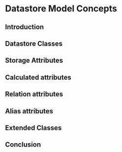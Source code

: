 # Datastore Model Concepts

## Introduction ##

## Datastore Classes

## Storage Attributes

## Calculated attributes

## Relation attributes

## Alias attributes

## Extended Classes

## Conclusion